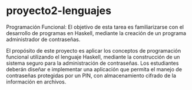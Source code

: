 # proyecto2-lenguajes
Programación Funcional: El objetivo de esta tarea es familiarizarse con el desarrollo de programas en Haskell, mediante la creación de un programa administrador de contraseñas.

El propósito de este proyecto es aplicar los conceptos de programación funcional utilizando el lenguaje
Haskell, mediante la construcción de un sistema seguro para la administración de contraseñas. Los
estudiantes deberán diseñar e implementar una aplicación que permita el manejo de contraseñas
protegidas por un PIN, con almacenamiento cifrado de la información en archivos.

